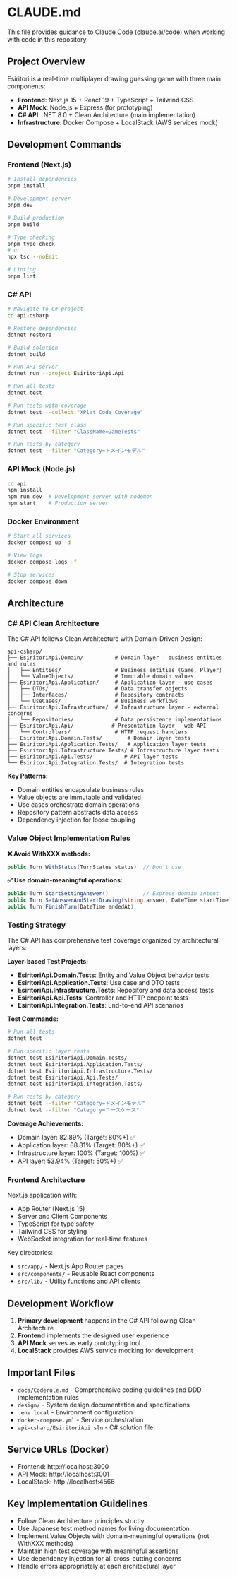 # CLAUDE.md

This file provides guidance to Claude Code (claude.ai/code) when working with code in this repository.

## Project Overview

Esiritori is a real-time multiplayer drawing guessing game with three main components:

- **Frontend**: Next.js 15 + React 19 + TypeScript + Tailwind CSS
- **API Mock**: Node.js + Express (for prototyping)
- **C# API**: .NET 8.0 + Clean Architecture (main implementation)
- **Infrastructure**: Docker Compose + LocalStack (AWS services mock)

## Development Commands

### Frontend (Next.js)
```bash
# Install dependencies
pnpm install

# Development server
pnpm dev

# Build production
pnpm build

# Type checking
pnpm type-check
# or
npx tsc --noEmit

# Linting
pnpm lint
```

### C# API
```bash
# Navigate to C# project
cd api-csharp

# Restore dependencies
dotnet restore

# Build solution
dotnet build

# Run API server
dotnet run --project EsiritoriApi.Api

# Run all tests
dotnet test

# Run tests with coverage
dotnet test --collect:"XPlat Code Coverage"

# Run specific test class
dotnet test --filter "ClassName=GameTests"

# Run tests by category
dotnet test --filter "Category=ドメインモデル"
```

### API Mock (Node.js)
```bash
cd api
npm install
npm run dev  # Development server with nodemon
npm start    # Production server
```

### Docker Environment
```bash
# Start all services
docker compose up -d

# View logs
docker compose logs -f

# Stop services
docker compose down
```

## Architecture

### C# API Clean Architecture
The C# API follows Clean Architecture with Domain-Driven Design:

```
api-csharp/
├── EsiritoriApi.Domain/          # Domain layer - business entities and rules
│   ├── Entities/                 # Business entities (Game, Player)
│   └── ValueObjects/             # Immutable domain values
├── EsiritoriApi.Application/     # Application layer - use cases
│   ├── DTOs/                     # Data transfer objects
│   ├── Interfaces/               # Repository contracts
│   └── UseCases/                 # Business workflows
├── EsiritoriApi.Infrastructure/  # Infrastructure layer - external concerns
│   └── Repositories/             # Data persistence implementations
├── EsiritoriApi.Api/            # Presentation layer - web API
│   └── Controllers/              # HTTP request handlers
├── EsiritoriApi.Domain.Tests/        # Domain layer tests
├── EsiritoriApi.Application.Tests/   # Application layer tests
├── EsiritoriApi.Infrastructure.Tests/ # Infrastructure layer tests
├── EsiritoriApi.Api.Tests/          # API layer tests
└── EsiritoriApi.Integration.Tests/  # Integration tests
```

**Key Patterns:**
- Domain entities encapsulate business rules
- Value objects are immutable and validated
- Use cases orchestrate domain operations
- Repository pattern abstracts data access
- Dependency injection for loose coupling

### Value Object Implementation Rules

**❌ Avoid WithXXX methods:**
```csharp
public Turn WithStatus(TurnStatus status)  // Don't use
```

**✅ Use domain-meaningful operations:**
```csharp
public Turn StartSettingAnswer()           // Express domain intent
public Turn SetAnswerAndStartDrawing(string answer, DateTime startTime)
public Turn FinishTurn(DateTime endedAt)
```

### Testing Strategy

The C# API has comprehensive test coverage organized by architectural layers:

**Layer-based Test Projects:**
- **EsiritoriApi.Domain.Tests**: Entity and Value Object behavior tests
- **EsiritoriApi.Application.Tests**: Use case and DTO tests
- **EsiritoriApi.Infrastructure.Tests**: Repository and data access tests
- **EsiritoriApi.Api.Tests**: Controller and HTTP endpoint tests
- **EsiritoriApi.Integration.Tests**: End-to-end API scenarios

**Test Commands:**
```bash
# Run all tests
dotnet test

# Run specific layer tests
dotnet test EsiritoriApi.Domain.Tests/
dotnet test EsiritoriApi.Application.Tests/
dotnet test EsiritoriApi.Infrastructure.Tests/
dotnet test EsiritoriApi.Api.Tests/
dotnet test EsiritoriApi.Integration.Tests/

# Run tests by category
dotnet test --filter "Category=ドメインモデル"
dotnet test --filter "Category=ユースケース"
```

**Coverage Achievements:**
- Domain layer: 82.89% (Target: 80%+) ✅
- Application layer: 88.81% (Target: 80%+) ✅
- Infrastructure layer: 100% (Target: 100%) ✅
- API layer: 53.94% (Target: 50%+) ✅

### Frontend Architecture

Next.js application with:
- App Router (Next.js 15)
- Server and Client Components
- TypeScript for type safety
- Tailwind CSS for styling
- WebSocket integration for real-time features

Key directories:
- `src/app/` - Next.js App Router pages
- `src/components/` - Reusable React components
- `src/lib/` - Utility functions and API clients

## Development Workflow

1. **Primary development** happens in the C# API following Clean Architecture
2. **Frontend** implements the designed user experience
3. **API Mock** serves as early prototyping tool
4. **LocalStack** provides AWS service mocking for development

## Important Files

- `docs/Coderule.md` - Comprehensive coding guidelines and DDD implementation rules
- `design/` - System design documentation and specifications
- `.env.local` - Environment configuration
- `docker-compose.yml` - Service orchestration
- `api-csharp/EsiritoriApi.sln` - C# solution file

## Service URLs (Docker)

- Frontend: http://localhost:3000
- API Mock: http://localhost:3001  
- LocalStack: http://localhost:4566

## Key Implementation Guidelines

- Follow Clean Architecture principles strictly
- Use Japanese test method names for living documentation
- Implement Value Objects with domain-meaningful operations (not WithXXX methods)
- Maintain high test coverage with meaningful assertions
- Use dependency injection for all cross-cutting concerns
- Handle errors appropriately at each architectural layer